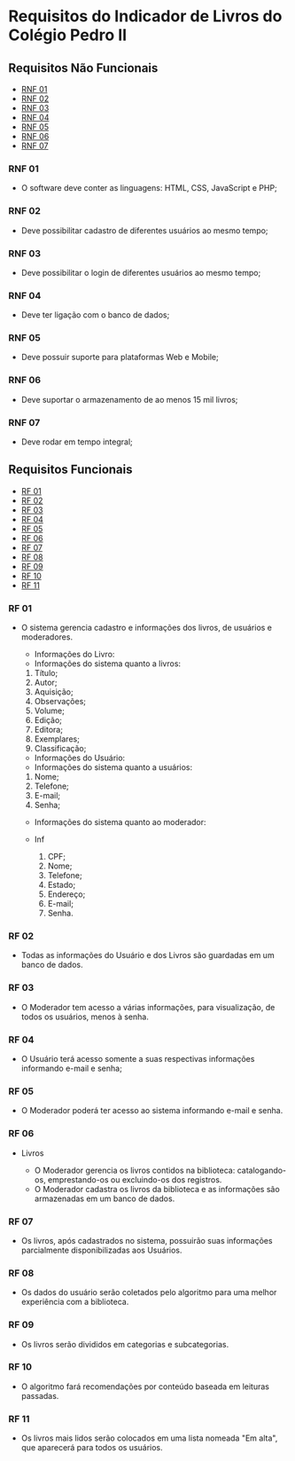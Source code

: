 # Requisitos do Indicador de Livros do Colégio Pedro II

## Requisitos Não Funcionais
- [RNF 01](#rnf-01)
- [RNF 02](#rnf-02)
- [RNF 03](#rnf-03)
- [RNF 04](#rnf-04)
- [RNF 05](#rnf-05)
- [RNF 06](#rnf-06)
- [RNF 07](#rnf-07)

### RNF 01    
+ O software deve conter as linguagens: HTML, CSS, JavaScript e PHP;

### RNF 02
+ Deve possibilitar cadastro de diferentes usuários ao mesmo tempo;

### RNF 03
+ Deve possibilitar o login de diferentes usuários ao mesmo tempo;

### RNF 04
+ Deve ter ligação com o banco de dados;

### RNF 05
+ Deve possuir suporte para plataformas Web e Mobile;

### RNF 06
+ Deve suportar o armazenamento de ao menos 15 mil livros;

### RNF 07
+ Deve rodar em tempo integral;

## Requisitos Funcionais
- [RF 01](#rf-01)
- [RF 02](#rf-02)
- [RF 03](#rf-03)
- [RF 04](#rf-04)
- [RF 05](#rf-05)
- [RF 06](#rf-06)
- [RF 07](#rf-07)
- [RF 08](#rf-08)
- [RF 09](#rf-09)
- [RF 10](#rf-10)
- [RF 11](#rf-11)

### RF 01
+ O sistema gerencia cadastro e informações dos livros, de usuários e moderadores.
    + Informações do Livro:

    * Informações do sistema quanto a livros:

  	1. Título;
  	2. Autor;
  	3. Aquisição;
  	4. Observações;
  	5. Volume;
  	6. Edição;
  	7. Editora;
  	8. Exemplares;
  	9. Classificação;


    + Informações do Usuário:

    * Informações do sistema quanto a usuários:

  	1. Nome;
  	2. Telefone;
  	3. E-mail;   
  	4. Senha;

    * Informações do sistema quanto ao moderador:

  * Inf

  	1. CPF;
  	2. Nome;
  	3. Telefone;
	4. Estado;
	5. Endereço;
  	6. E-mail;
  	7. Senha.

### RF 02
+ Todas as informações do Usuário e dos Livros são guardadas em um banco de dados.

### RF 03
+ O Moderador tem acesso a várias informações, para visualização, de todos os usuários, menos à senha.

### RF 04
+ O Usuário terá acesso somente a suas respectivas informações informando e-mail e senha;

### RF 05
+ O Moderador poderá ter acesso ao sistema informando e-mail e senha. 

### RF 06
+ Livros

    * O Moderador gerencia os livros contidos na biblioteca: catalogando-os, emprestando-os ou excluindo-os dos registros.
    * O Moderador cadastra os livros da biblioteca e as informações são armazenadas em um banco de dados.

### RF 07
+ Os livros, após cadastrados no sistema, possuirão suas informações parcialmente disponibilizadas aos Usuários.
 
### RF 08
+ Os dados do usuário serão coletados pelo algoritmo para uma melhor experiência com a biblioteca.

### RF 09
+ Os livros serão divididos em categorias e subcategorias.

### RF 10
+ O algoritmo fará recomendações por conteúdo baseada em leituras passadas.

### RF 11
+ Os livros mais lidos serão colocados em uma lista nomeada "Em alta", que aparecerá para todos os usuários.